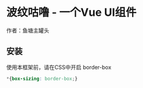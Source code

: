 # 波纹咕噜 - 一个Vue UI组件

作者：鱼塘主罐头

## 安装

使用本框架前，请在CSS中开启 border-box
```css
*{box-sizing: border-box;}
```